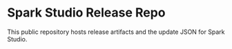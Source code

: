 # Spark Studio Release Repo
This public repository hosts release artifacts and the update JSON for Spark Studio.
